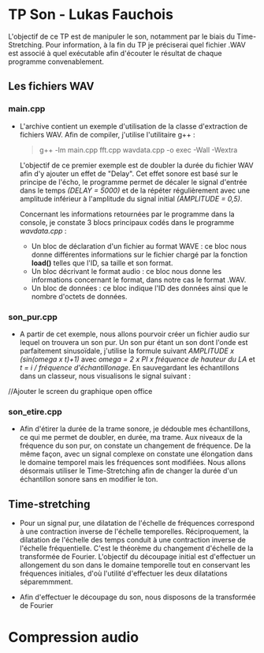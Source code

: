 # TP Son - Lukas Fauchois

L'objectif de ce TP est de manipuler le son, notamment par le biais du Time-Stretching. Pour information, à la fin du TP je préciserai quel fichier .WAV est associé à quel exécutable afin d'écouter le résultat de chaque programme convenablement.

## Les fichiers WAV

### main.cpp
- L'archive contient un exemple d'utilisation de la classe d'extraction de fichiers WAV. Afin de compiler, j'utilise l'utilitaire g++ :

  > g++ -lm main.cpp fft.cpp wavdata.cpp -o exec -Wall -Wextra

  L'objectif de ce premier exemple est de doubler la durée du fichier WAV afin d'y ajouter un effet de "Delay". Cet effet sonore est basé sur le principe de l'écho, le programme permet de décaler le signal d'entrée dans le temps *(DELAY = 5000)* et de la répéter régulièrement avec une amplitude inférieur à l'amplitude du signal initial *(AMPLITUDE = 0,5)*.

  Concernant les informations retournées par le programme dans la console, je constate 3 blocs principaux codés dans le programme *wavdata.cpp* :
    * Un bloc de déclaration d'un fichier au format WAVE : ce bloc nous donne différentes informations sur le fichier chargé par la fonction **load()** telles que l'ID, sa taille et son format.
    * Un bloc décrivant le format audio : ce bloc nous donne les informations concernant le format, dans notre cas le format .WAV.
    * Un bloc de données : ce bloc indique l'ID des données ainsi que le nombre d'octets de données.

### son_pur.cpp
- A partir de cet exemple, nous allons pourvoir créer un fichier audio sur lequel on trouvera un son pur. Un son pur étant un son dont l'onde est parfaitement sinusoïdale, j'utilise la formule suivant *AMPLITUDE x (sin(omega x t)+1)* avec *omega = 2 x PI x fréquence de hauteur du LA* et *t = i / fréquence d'échantillonage*. En sauvegardant les échantillons dans un classeur, nous visualisons le signal suivant :

//Ajouter le screen du graphique open office

### son_etire.cpp
- Afin d'étirer la durée de la trame sonore, je dédouble mes échantillons, ce qui me permet de doubler, en durée, ma trame. Aux niveaux de la fréquence du son pur, on constate un changement de fréquence. De la même façon, avec un signal complexe on constate une élongation dans le domaine temporel mais les fréquences sont modifiées. Nous allons désormais utiliser le Time-Stretching afin de changer la durée d'un échantillon sonore sans en modifier le ton.

## Time-stretching

- Pour un signal pur, une dilatation de l'échelle de fréquences correspond à une contraction inverse de l'échelle temporelles. Réciproquement, la dilatation de l'échelle des temps conduit à une contraction inverse de l'échelle fréquentielle. C'est le théorème du changement d'échelle de la transformée de Fourier. L'objectif du découpage initial est d'effectuer un allongement du son dans le domaine temporelle tout en conservant les fréquences initiales, d'où l'utilité d'effectuer les deux dilatations séparemmment.

- Afin d'effectuer le découpage du son, nous disposons de la transformée de Fourier

# Compression audio
